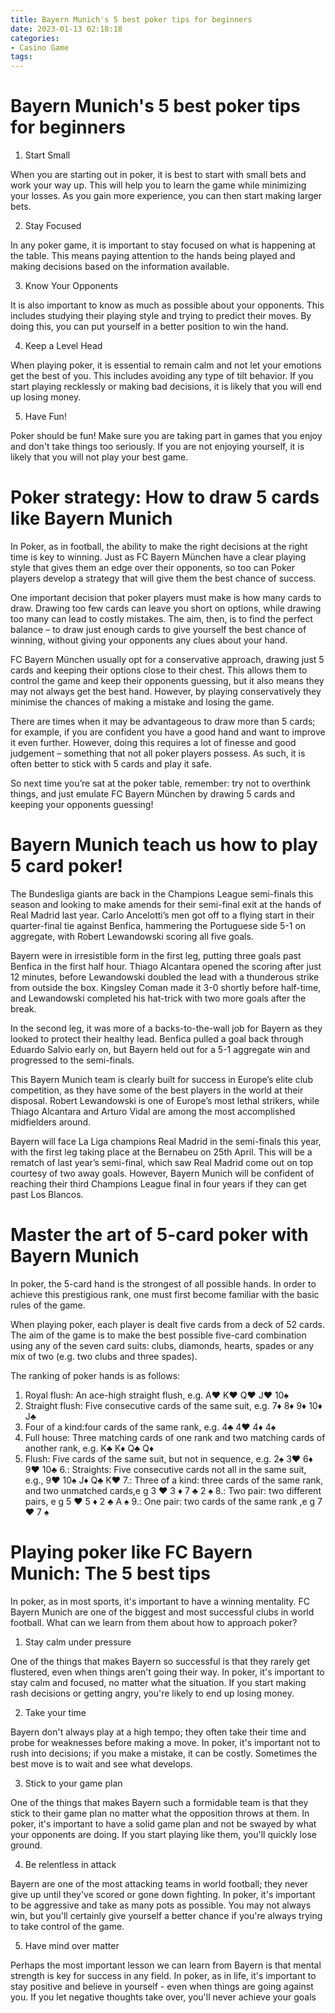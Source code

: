 ```yaml
---
title: Bayern Munich's 5 best poker tips for beginners
date: 2023-01-13 02:18:18
categories:
- Casino Game
tags:
---
```



#  Bayern Munich's 5 best poker tips for beginners

1. Start Small

When you are starting out in poker, it is best to start with small bets and work your way up. This will help you to learn the game while minimizing your losses. As you gain more experience, you can then start making larger bets.

2. Stay Focused

In any poker game, it is important to stay focused on what is happening at the table. This means paying attention to the hands being played and making decisions based on the information available.

3. Know Your Opponents

It is also important to know as much as possible about your opponents. This includes studying their playing style and trying to predict their moves. By doing this, you can put yourself in a better position to win the hand.

4. Keep a Level Head

When playing poker, it is essential to remain calm and not let your emotions get the best of you. This includes avoiding any type of tilt behavior. If you start playing recklessly or making bad decisions, it is likely that you will end up losing money.

5. Have Fun!

Poker should be fun! Make sure you are taking part in games that you enjoy and don't take things too seriously. If you are not enjoying yourself, it is likely that you will not play your best game.

#  Poker strategy: How to draw 5 cards like Bayern Munich

In Poker, as in football, the ability to make the right decisions at the right time is key to winning. Just as FC Bayern München have a clear playing style that gives them an edge over their opponents, so too can Poker players develop a strategy that will give them the best chance of success.

One important decision that poker players must make is how many cards to draw. Drawing too few cards can leave you short on options, while drawing too many can lead to costly mistakes. The aim, then, is to find the perfect balance – to draw just enough cards to give yourself the best chance of winning, without giving your opponents any clues about your hand.

FC Bayern München usually opt for a conservative approach, drawing just 5 cards and keeping their options close to their chest. This allows them to control the game and keep their opponents guessing, but it also means they may not always get the best hand. However, by playing conservatively they minimise the chances of making a mistake and losing the game.

There are times when it may be advantageous to draw more than 5 cards; for example, if you are confident you have a good hand and want to improve it even further. However, doing this requires a lot of finesse and good judgement – something that not all poker players possess. As such, it is often better to stick with 5 cards and play it safe.

So next time you’re sat at the poker table, remember: try not to overthink things, and just emulate FC Bayern München by drawing 5 cards and keeping your opponents guessing!

#  Bayern Munich teach us how to play 5 card poker!

The Bundesliga giants are back in the Champions League semi-finals this season and looking to make amends for their semi-final exit at the hands of Real Madrid last year. Carlo Ancelotti’s men got off to a flying start in their quarter-final tie against Benfica, hammering the Portuguese side 5-1 on aggregate, with Robert Lewandowski scoring all five goals.

Bayern were in irresistible form in the first leg, putting three goals past Benfica in the first half hour. Thiago Alcantara opened the scoring after just 12 minutes, before Lewandowski doubled the lead with a thunderous strike from outside the box. Kingsley Coman made it 3-0 shortly before half-time, and Lewandowski completed his hat-trick with two more goals after the break.

In the second leg, it was more of a backs-to-the-wall job for Bayern as they looked to protect their healthy lead. Benfica pulled a goal back through Eduardo Salvio early on, but Bayern held out for a 5-1 aggregate win and progressed to the semi-finals.

This Bayern Munich team is clearly built for success in Europe’s elite club competition, as they have some of the best players in the world at their disposal. Robert Lewandowski is one of Europe’s most lethal strikers, while Thiago Alcantara and Arturo Vidal are among the most accomplished midfielders around.

Bayern will face La Liga champions Real Madrid in the semi-finals this year, with the first leg taking place at the Bernabeu on 25th April. This will be a rematch of last year’s semi-final, which saw Real Madrid come out on top courtesy of two away goals. However, Bayern Munich will be confident of reaching their third Champions League final in four years if they can get past Los Blancos.

#  Master the art of 5-card poker with Bayern Munich

In poker, the 5-card hand is the strongest of all possible hands. In order to achieve this prestigious rank, one must first become familiar with the basic rules of the game.

When playing poker, each player is dealt five cards from a deck of 52 cards. The aim of the game is to make the best possible five-card combination using any of the seven card suits: clubs, diamonds, hearts, spades or any mix of two (e.g. two clubs and three spades).

The ranking of poker hands is as follows:


1. Royal flush: An ace-high straight flush, e.g. A♥ K♥ Q♥ J♥ 10♠
2. Straight flush: Five consecutive cards of the same suit, e.g. 7♦ 8♦ 9♦ 10♦ J♣
3. Four of a kind:four cards of the same rank, e.g. 4♣ 4♥ 4♦ 4♠
4. Full house: Three matching cards of one rank and two matching cards of another rank, e.g. K♣ K♦ Q♣ Q♦
5. Flush: Five cards of the same suit, but not in sequence, e.g. 2♠ 3♥ 6♦ 9♥ 10♣
6.: Straights: Five consecutive cards not all in the same suit, e.g., 9♥ 10♠ J♦ Q♣ K♥ 
7.: Three of a kind: three cards of the same rank, and two unmatched cards,e g 3 ♥ 3 ♦ 7 ♣ 2 ♠
8.: Two pair: two different pairs, e g 5 ♥ 5 ♦ 2 ♣ A ♠
9.: One pair: two cards of the same rank ,e g 7 ♥ 7 ♠

#  Playing poker like FC Bayern Munich: The 5 best tips

In poker, as in most sports, it's important to have a winning mentality. FC Bayern Munich are one of the biggest and most successful clubs in world football. What can we learn from them about how to approach poker?

1. Stay calm under pressure

One of the things that makes Bayern so successful is that they rarely get flustered, even when things aren't going their way. In poker, it's important to stay calm and focused, no matter what the situation. If you start making rash decisions or getting angry, you're likely to end up losing money.

2. Take your time

Bayern don't always play at a high tempo; they often take their time and probe for weaknesses before making a move. In poker, it's important not to rush into decisions; if you make a mistake, it can be costly. Sometimes the best move is to wait and see what develops.

3. Stick to your game plan

One of the things that makes Bayern such a formidable team is that they stick to their game plan no matter what the opposition throws at them. In poker, it's important to have a solid game plan and not be swayed by what your opponents are doing. If you start playing like them, you'll quickly lose ground.

4. Be relentless in attack

Bayern are one of the most attacking teams in world football; they never give up until they've scored or gone down fighting. In poker, it's important to be aggressive and take as many pots as possible. You may not always win, but you'll certainly give yourself a better chance if you're always trying to take control of the game.

5. Have mind over matter

Perhaps the most important lesson we can learn from Bayern is that mental strength is key for success in any field. In poker, as in life, it's important to stay positive and believe in yourself - even when things are going against you. If you let negative thoughts take over, you'll never achieve your goals